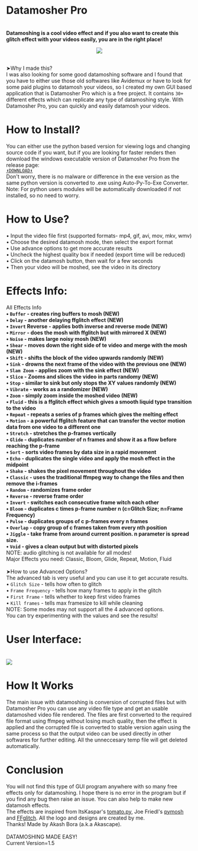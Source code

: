 # Datamosher Pro
<br><b>Datamoshing is a cool video effect and if you also want to create this glitch effect with your videos easily, you are in the right place!</b>
<br><p align='center'><img src="https://user-images.githubusercontent.com/89206401/141642297-7c62cf6f-7024-430f-88a2-c9cbbf0dc655.png"></p>
<br>➤Why I made this?
<br>I was also looking for some good datamoshing software and I found that you have to either use those old softwares like Avidemux or have to look for some paid plugins to datamosh your videos, so I created my own GUI based application that is Datamosher Pro which is a free project. It contains `30+` different effects which can replicate any type of datamoshing style. With Datamosher Pro, you can quickly and easily datamosh your videos.
# How to Install?
You can either use the python based version for viewing logs and changing source code if you want, but if you are looking for faster renders then download the windows executable version of Datamosher Pro from the release page: 
<br>[`⬇️DOWNLOAD⬇️`](https://github.com/Akascape/Datamosher-Pro/releases/tag/Datamosher_Prov1.5)
<br>Don't worry, there is no malware or difference in the exe version as the same python version is converted to .exe using Auto-Py-To-Exe Converter.
<br>Note: For python users modules will be automatically downloaded if not installed, so no need to worry.
# How to Use?
• Input the video file first (supported formats- mp4, gif, avi, mov, mkv, wmv)
<br>• Choose the desired datamosh mode, then select the export format
<br>• Use advance options to get more accurate results
<br>• Uncheck the highest quality box if needed (export time will be reduced)
<br>• Click on the datamosh button, then wait for a few seconds
<br>• Then your video will be moshed, see the video in its directory
# Effects Info:
All Effects Info
<b>
<br>• `Buffer` - creates ring buffers to mosh (NEW)
<br>• `Delay` - another delaying ffglitch effect (NEW)
<br>• `Invert` Reverse - applies both inverse and reverse mode (NEW)
<br>• `Mirror` - does the mosh with ffglitch but with mirrored X (NEW)
<br>• `Noise` - makes large noisy mosh (NEW)
<br>• `Shear` - moves down the right side of te video and merge with the mosh (NEW)
<br>• `Shift` - shifts the block of the video upwards randomly (NEW)
<br>• `Sink` - drowns the next frame of the video with the previous one (NEW)
<br>• `Slam Zoom` - applies zoom with the sink effect (NEW)
<br>• `Slice` - Zooms and slices the video in parts randomy (NEW)
<br>• `Stop` - similar to sink but only stops the XY values randomly (NEW)
<br>• `Vibrate` - works as a randomizer (NEW)
<br>• `Zoom` - simply zoom inside the moshed video (NEW)
<br>• `Fluid` - this is a ffglitch effect which gives a smooth liquid type transition to the video
<br>• `Repeat` - repeats a series of p frames which gives the melting effect
<br>• `Motion` - a powerful ffglitch feature that can transfer the vector motion data from one video to a different one
<br>• `Stretch` - stretches the p-frames vertically
<br>• `Glide` - duplicates number of n frames and show it as a flow before reaching the p-frame
<br>• `Sort` - sorts video frames by data size in a rapid movement
<br>• `Echo` - duplicates the single video and apply the mosh effect in the midpoint
<br>• `Shake` - shakes the pixel movement throughout the video
<br>• `Classic` - uses the traditional ffmpeg way to change the files and then remove the i-frames
<br>• `Random` - randomizes frame order
<br>• `Reverse` - reverse frame order
<br>• `Invert` - switches each consecutive frame witch each other
<br>• `Bloom` - duplicates c times p-frame number n (c=Glitch Size; n=Frame Frequency)
<br>• `Pulse` - duplicates groups of c p-frames every n frames
<br>• `Overlap` - copy group of c frames taken from every nth position
<br>• `Jiggle` - take frame from around current position. n parameter is spread size.
<br>• `Void` - gives a clean output but with distorted pixels
</b>
<br>NOTE: audio glitching is not available for all modes!
<br>Major Effects you need: Classic, Bloom, Glide, Repeat, Motion, Fluid
<br>
<br>➤How to use Advanced Options?
<br>The advanced tab is very useful and you can use it to get accurate results.
<br>• `Glitch Size` - tells how often to glitch
<br>• `Frame Frequency` - tells how many frames to apply in the glitch
<br>• `First Frame` - tells whether to keep first video frames
<br>• `Kill frames` - tells max framesize to kill while cleaning
<br>NOTE: Some modes may not support all the 4 advanced options.
<br>You can try experimenting with the values and see the results!
# User Interface:
<br><img src="https://user-images.githubusercontent.com/89206401/142208408-6970448d-fe9d-4e60-aac6-21809aefcfca.png">
# How It Works
The main issue with datamoshing is conversion of corrupted files but with Datamosher Pro you can use any video file type and get an usable datamoshed video file rendered. The files are first converted to the required file format using ffmpeg without losing much quality, then the effect is applied and the corrupted file is converted to stable version again using the same process so that the output video can be used directly in other softwares for further editing. All the unneccesary temp file will get deleted automatically.
# Conclusion
You will not find this type of GUI program anywhere with so many free effects only for datamoshing.
I hope there is no error in the program but if you find any bug then raise an issue. You can also help to make new datamosh effects.
<br>The effects are inspired from ItsKaspar's [tomato.py](https://github.com/itsKaspar/tomato), Joe Friedl's [pymosh](https://github.com/grampajoe/pymosh) and [FFglitch](https://ffglitch.org/). 
All the logo and designs are created by me. <br>Thanks! Made by Akash Bora (a.k.a Akascape).
<br>
<br>DATAMOSHING MADE EASY!
<br>Current Version=1.5
